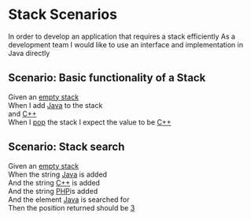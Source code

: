 # Stack Scenarios
In order to develop an application that requires a stack efficiently
As a development team
I would like to use an interface and implementation in Java directly

## Scenario: Basic functionality of a Stack
Given an [empty stack](- "emptyStack()")   
When I add [Java](- "push(#TEXT)")  to the stack  
and [C++](- "push(#TEXT)")  
When I [pop](- "#result = pop()") the stack 
I expect the value to be [C++](- "?=#result")

## Scenario: Stack search
Given an [empty stack](- "emptyStack()")  
When the string [Java](- "push(#TEXT)") is added  
And the string [C++](- "push(#TEXT)") is added  
And the string [PHP](- "push(#TEXT)")is added  
And the element [Java](- "#result=search(#TEXT)") is searched for  
Then the position returned should be [3](- "?=#result")
